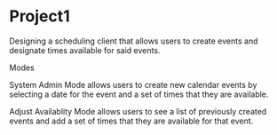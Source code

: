 # Project1
Designing a scheduling client that allows users to create events and designate times available for said events.

Modes

  System Admin Mode allows users to create new calendar events by selecting a date for the event and a set of times that they are available.
    
  Adjust Availablity Mode allows users to see a list of previously created events and add a set of times that they are available for that event.
    
